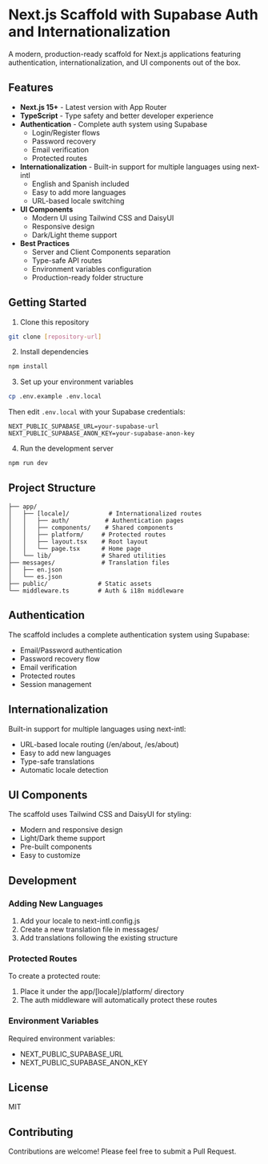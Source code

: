 # Next.js Scaffold with Supabase Auth and Internationalization

A modern, production-ready scaffold for Next.js applications featuring authentication, internationalization, and UI components out of the box.

## Features

- **Next.js 15+** - Latest version with App Router
- **TypeScript** - Type safety and better developer experience
- **Authentication** - Complete auth system using Supabase
  - Login/Register flows
  - Password recovery
  - Email verification
  - Protected routes
- **Internationalization** - Built-in support for multiple languages using next-intl
  - English and Spanish included
  - Easy to add more languages
  - URL-based locale switching
- **UI Components**
  - Modern UI using Tailwind CSS and DaisyUI
  - Responsive design
  - Dark/Light theme support
- **Best Practices**
  - Server and Client Components separation
  - Type-safe API routes
  - Environment variables configuration
  - Production-ready folder structure

## Getting Started

1. Clone this repository
```bash
git clone [repository-url]
```

2. Install dependencies
```bash
npm install
```

3. Set up your environment variables
```bash
cp .env.example .env.local
```
Then edit `.env.local` with your Supabase credentials:
```
NEXT_PUBLIC_SUPABASE_URL=your-supabase-url
NEXT_PUBLIC_SUPABASE_ANON_KEY=your-supabase-anon-key
```

4. Run the development server
```bash
npm run dev
```

## Project Structure

```
├── app/
│   ├── [locale]/           # Internationalized routes
│   │   ├── auth/          # Authentication pages
│   │   ├── components/    # Shared components
│   │   ├── platform/     # Protected routes
│   │   ├── layout.tsx    # Root layout
│   │   └── page.tsx      # Home page
│   └── lib/              # Shared utilities
├── messages/             # Translation files
│   ├── en.json
│   └── es.json
├── public/              # Static assets
└── middleware.ts        # Auth & i18n middleware
```

## Authentication

The scaffold includes a complete authentication system using Supabase:
- Email/Password authentication
- Password recovery flow
- Email verification
- Protected routes
- Session management

## Internationalization

Built-in support for multiple languages using next-intl:
- URL-based locale routing (/en/about, /es/about)
- Easy to add new languages
- Type-safe translations
- Automatic locale detection

## UI Components

The scaffold uses Tailwind CSS and DaisyUI for styling:
- Modern and responsive design
- Light/Dark theme support
- Pre-built components
- Easy to customize

## Development

### Adding New Languages

1. Add your locale to next-intl.config.js
2. Create a new translation file in messages/
3. Add translations following the existing structure

### Protected Routes

To create a protected route:
1. Place it under the app/[locale]/platform/ directory
2. The auth middleware will automatically protect these routes

### Environment Variables

Required environment variables:
- NEXT_PUBLIC_SUPABASE_URL
- NEXT_PUBLIC_SUPABASE_ANON_KEY

## License

MIT

## Contributing

Contributions are welcome! Please feel free to submit a Pull Request.
